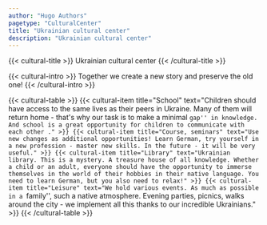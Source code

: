 ```yaml
---
author: "Hugo Authors"
pagetype: "CulturalCenter"
title: "Ukrainian cultural center"
description: "Ukrainian cultural center"
---
```


{{< cultural-title >}}
  Ukrainian cultural center
{{< /cultural-title >}}

{{< cultural-intro >}}
    Together we create a new story and preserve the old one!
{{< /cultural-intro >}}

{{< cultural-table >}}
      {{<
        cultural-item
        title="School"
        text="Children should have access to the same lives as their peers in Ukraine. Many of them will return home - that's why our task is to make a minimal ``gap'' in knowledge. And school is a great opportunity for children to communicate with each other ."
      >}}
      {{<
        cultural-item
        title="Course, seminars"
        text="Use new changes as additional opportunities! Learn German, try yourself in a new profession - master new skills. In the future - it will be very useful."
      >}}
      {{<
        cultural-item
        title="Library"
        text="Ukrainian library. This is a mystery. A treasure house of all knowledge. Whether a child or an adult, everyone should have the opportunity to immerse themselves in the world of their hobbies in their native language. You need to learn German, but you also need to relax!"
      >}}
      {{<
        cultural-item
        title="Leisure"
        text="We hold various events. As much as possible in a ``family'', such a native atmosphere. Evening parties, picnics, walks around the city - we implement all this thanks to our incredible Ukrainians."
      >}}
{{< /cultural-table >}}
